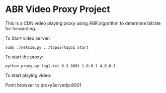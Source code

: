# ABR Video Proxy Project

This is a CDN video playing proxy using ABR algorithm to determine bitrate for forwarding.

To Start video server:

```
sudo ./netsim.py ../topos/topo1 start
```



To start the proxy:

```
python proxy.py log1.txt 0.3 8001 1.0.0.1 4.0.0.1
```



To start playing video:

Point browser to proxyServerIp:8001

